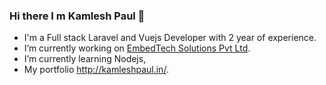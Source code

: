 ### Hi there I m Kamlesh Paul 👋

-  I'm a Full stack Laravel and Vuejs Developer with 2 year of experience.
-  I’m currently working on [EmbedTech Solutions Pvt Ltd](https://github.com/EmbedTech-Solutions-Pvt-Ltd).
-  I’m currently learning Nodejs,
-  My portfolio http://kamleshpaul.in/.
